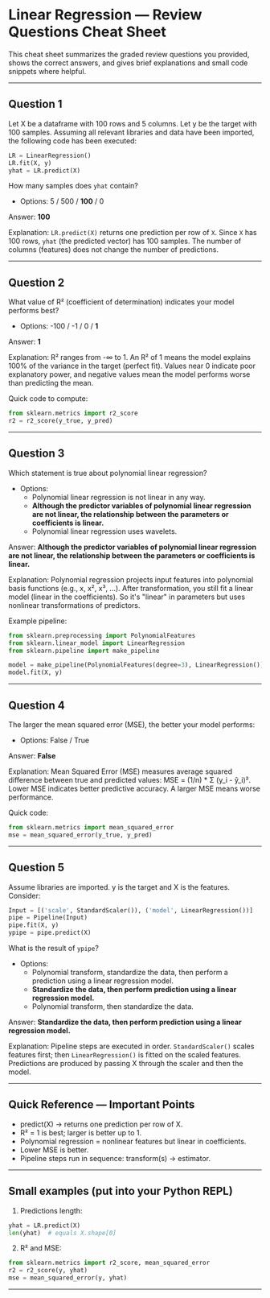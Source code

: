 # Linear Regression — Review Questions Cheat Sheet

This cheat sheet summarizes the graded review questions you provided, shows the correct answers, and gives brief explanations and small code snippets where helpful.

---

## Question 1
Let X be a dataframe with 100 rows and 5 columns. Let y be the target with 100 samples. Assuming all relevant libraries and data have been imported, the following code has been executed:

```python
LR = LinearRegression()
LR.fit(X, y)
yhat = LR.predict(X)
```

How many samples does `yhat` contain?

- Options: 5 / 500 / **100** / 0

Answer: **100**

Explanation: `LR.predict(X)` returns one prediction per row of `X`. Since `X` has 100 rows, `yhat` (the predicted vector) has 100 samples. The number of columns (features) does not change the number of predictions.

---

## Question 2
What value of R² (coefficient of determination) indicates your model performs best?

- Options: -100 / -1 / 0 / **1**

Answer: **1**

Explanation: R² ranges from -∞ to 1. An R² of 1 means the model explains 100% of the variance in the target (perfect fit). Values near 0 indicate poor explanatory power, and negative values mean the model performs worse than predicting the mean.

Quick code to compute:
```python
from sklearn.metrics import r2_score
r2 = r2_score(y_true, y_pred)
```

---

## Question 3
Which statement is true about polynomial linear regression?

- Options:
  - Polynomial linear regression is not linear in any way.
  - **Although the predictor variables of polynomial linear regression are not linear, the relationship between the parameters or coefficients is linear.**
  - Polynomial linear regression uses wavelets.

Answer: **Although the predictor variables of polynomial linear regression are not linear, the relationship between the parameters or coefficients is linear.**

Explanation: Polynomial regression projects input features into polynomial basis functions (e.g., x, x², x³, ...). After transformation, you still fit a linear model (linear in the coefficients). So it's "linear" in parameters but uses nonlinear transformations of predictors.

Example pipeline:
```python
from sklearn.preprocessing import PolynomialFeatures
from sklearn.linear_model import LinearRegression
from sklearn.pipeline import make_pipeline

model = make_pipeline(PolynomialFeatures(degree=3), LinearRegression())
model.fit(X, y)
```

---

## Question 4
The larger the mean squared error (MSE), the better your model performs:

- Options: False / True

Answer: **False**

Explanation: Mean Squared Error (MSE) measures average squared difference between true and predicted values:
MSE = (1/n) * Σ (y_i - ŷ_i)².
Lower MSE indicates better predictive accuracy. A larger MSE means worse performance.

Quick code:
```python
from sklearn.metrics import mean_squared_error
mse = mean_squared_error(y_true, y_pred)
```

---

## Question 5
Assume libraries are imported. y is the target and X is the features. Consider:

```python
Input = [('scale', StandardScaler()), ('model', LinearRegression())]
pipe = Pipeline(Input)
pipe.fit(X, y)
ypipe = pipe.predict(X)
```

What is the result of `ypipe`?

- Options:
  - Polynomial transform, standardize the data, then perform a prediction using a linear regression model.
  - **Standardize the data, then perform prediction using a linear regression model.**
  - Polynomial transform, then standardize the data.

Answer: **Standardize the data, then perform prediction using a linear regression model.**

Explanation: Pipeline steps are executed in order. `StandardScaler()` scales features first; then `LinearRegression()` is fitted on the scaled features. Predictions are produced by passing X through the scaler and then the model.

---

## Quick Reference — Important Points
- predict(X) → returns one prediction per row of X.
- R² = 1 is best; larger is better up to 1.
- Polynomial regression = nonlinear features but linear in coefficients.
- Lower MSE is better.
- Pipeline steps run in sequence: transform(s) → estimator.

---

## Small examples (put into your Python REPL)
1. Predictions length:
```python
yhat = LR.predict(X)
len(yhat)  # equals X.shape[0]
```

2. R² and MSE:
```python
from sklearn.metrics import r2_score, mean_squared_error
r2 = r2_score(y, yhat)
mse = mean_squared_error(y, yhat)
```

---


